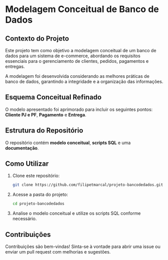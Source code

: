 # Modelagem Conceitual de Banco de Dados

## Contexto do Projeto
Este projeto tem como objetivo a modelagem conceitual de um banco de dados para um sistema de e-commerce, abordando os requisitos essenciais para o gerenciamento de clientes, pedidos, pagamentos e entregas.

A modelagem foi desenvolvida considerando as melhores práticas de banco de dados, garantindo a integridade e a organização das informações.

## Esquema Conceitual Refinado
O modelo apresentado foi aprimorado para incluir os seguintes pontos: **Cliente PJ e PF**, **Pagamento** e **Entrega**.

## Estrutura do Repositório
O repositório contém **modelo conceitual**, **scripts SQL** e uma **documentação**.

## Como Utilizar
1. Clone este repositório:
   ```bash
   git clone https://github.com/filipetmarcal/projeto-bancodedados.git
   ```
2. Acesse a pasta do projeto:
   ```bash
   cd projeto-bancodedados
   ```
3. Analise o modelo conceitual e utilize os scripts SQL conforme necessário.

## Contribuições
Contribuições são bem-vindas! Sinta-se à vontade para abrir uma issue ou enviar um pull request com melhorias e sugestões.

